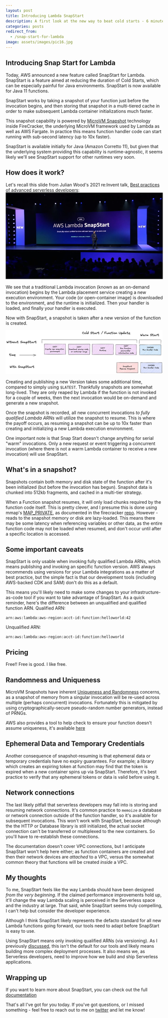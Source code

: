 ```yaml
---
layout: post
title: Introducing Lambda SnapStart
description: A first look at the new way to beat cold starts - 6 minutes
categories: posts
redirect_from:
  - /snap-start-for-lambda
image: assets/images/pic16.jpg
---
```


## Introducing Snap Start for Lambda

Today, AWS announced a new feature called SnapStart for Lambda. SnapStart is a feature aimed at reducing the duration of Cold Starts, which can be especially painful for Java environments. SnapStart is now available for Java 11 functions.

SnapStart works by taking a snapshot of your function just before the invocation begins, and then storing that snapshot in a multi-tiered cache in order to make subsequent Lambda container initializations much faster.

This snapshot capability is powered by [MicroVM Snapshot](https://github.com/firecracker-microvm/firecracker/blob/main/docs/snapshotting/snapshot-support.md#about-microvm-snapshotting) technology inside FireCracker, the underlying MicroVM framework used by Lambda as well as AWS Fargate. In practice this means function handler code can start running with sub-second latency (up to 10x faster).

SnapStart is available initially for Java (Amazon Corretto 11), but given that the underlying system providing this capability is runtime-agnostic, it seems likely we'll see SnapStart support for other runtimes very soon.

## How does it work?

Let's recall this slide from Julian Wood's 2021 re:Invent talk, [Best practices of advanced serverless developers](https://www.youtube.com/watch?v=dnFm6MlPnco):
<span class="image"><img src="/assets/images/snapstart.jpg" alt ="Julian talking about Cold Starts"></span>

We see that a traditional Lambda invocation (known as an on-demand invocation) begins by the Lambda placement service creating a new execution environment. Your code (or open-container image) is downloaded to the environment, and the runtime is initialized. Then your handler is loaded, and finally your handler is executed.

Now with SnapStart, a snapshot is taken after a new version of the function is created.

<span class="image fit"><a href ="/assets/images/snapstart_now.jpg" target="_blank"><img src="/assets/images/snapstart_now.png" alt ="SnapStart vs Cold Start"></a></span>

Creating and publishing a new Version takes some additional time, compared to simply using `$LATEST`. Thankfully snapshots are somewhat long-lived. They are only reaped by Lambda if the function is not invoked for a couple of weeks, then the next invocation would be on-demand and generate a new snapshot.

Once the snapshot is recorded, all new concurrent invocations _to fully qualified Lambda ARNs_ will utilize the snapshot to resume. This is where the payoff occurs, as resuming a snapshot can be up to 10x faster than creating and initializing a new Lambda execution environment.

One important note is that Snap Start doesn't change anything for serial "warm" invocations. Only a new request or event triggering a concurrent invocation (where there is not a warm Lambda container to receive a new invocation) will use SnapStart.

## What's in a snapshot?

Snapshots contain both memory and disk state of the function after it's been initialized (but before the invocation has begun). Snapshot data is chunked into 512kb fragments, and cached in a multi-tier strategy.

When a Function snapshot resumes, it will only load chunks required by the function code itself. This is pretty clever, and I presume this is done using mmap's [MAP_PRIVATE](https://man7.org/linux/man-pages/man2/mmap.2.html), as documented in the firecracker [repo](https://github.com/firecracker-microvm/firecracker/blob/main/docs/snapshotting/snapshot-support.md#about-microvm-snapshotting). However - reads to the snapshot memory or disk are lazy-loaded. This means there may be some latency when referencing variables or other data, as the entire function code may not be loaded when resumed, and don't occur until after a specific location is accessed.

## Some important caveats

SnapStart is only usable when invoking fully qualified Lambda ARNs, which means publishing and invoking an specific function version. AWS always recommends using versions for your Lambda integrations as a matter of best practice, but the simple fact is that our development tools (including AWS-backed CDK and SAM) don't do this as a default.

This means you'll likely need to make some changes to your infrastructure-as-code tool if you want to take advantage of SnapStart.
As a quick reminder, here's the difference between an unqualified and qualified function ARN.
Qualified ARN:

```
arn:aws:lambda:aws-region:acct-id:function:helloworld:42
```

Unqualified ARN:

```
arn:aws:lambda:aws-region:acct-id:function:helloworld
```

## Pricing

Free!! Free is good. I like free.

## Randomness and Uniqueness

MicroVM Snapshots have inherent [Uniqueness and Randomness](https://github.com/firecracker-microvm/firecracker/blob/main/docs/snapshotting/random-for-clones.md) concerns, as a snapshot of memory from a singular invocation will be re-used across multiple (perhaps concurrent) invocations. Fortunately this is mitigated by using cryptographically-secure pseudo-random number generators, instead of PRNGs.

AWS also provides a tool to help check to ensure your function doesn't assume uniqueness, it's available [here](https://docs.aws.amazon.com/lambda/latest/dg/snapstart-uniqueness.html)

## Ephemeral Data and Temporary Credentials

Another consequence of snapshot-resuming is that ephemeral data or temporary credentials have no expiry guarantees. For example; a library which creates an expiring token at function may find that the token is expired when a new container spins up via SnapStart. Therefore, it's best practice to verify that any ephemeral tokens or data is valid before using it.

## Network connections

The last likely pitfall that serverless developers may fall into is storing and resuming network connections. It's common practice to `memoize` a database or network connection outside of the function handler, so it's available for subsequent invocations. This won't work with SnapStart, because although the the HTTP or Database library is still initialized, the actual socket connection can't be transferred or multiplexed to the new containers. So you'll have to re-establish these connections.

The documentation doesn't cover VPC connections, but I anticipate SnapStart won't help here either; as function containers are created and then their network devices are _attached_ to a VPC, versus the somewhat common theory that functions will be created _inside_ a VPC.

## My thoughts

To me, SnapStart feels like the way Lambda should have been designed _from the very beginning_. If the claimed performance improvements hold up, it'll change the way Lambda scaling is perceived in the Serverless space and the industry at large. That said, while SnapStart seems truly compelling, I can't help but consider the developer experience.

Although I think SnapStart likely represents the defacto standard for all new Lambda functions going forward, our tools need to adapt before SnapStart is easy to use.

Using SnapStart means only invoking qualified ARNs (via versioning). As I previously [discussed](https://dev.to/aws-builders/serverless-tools-cut-both-ways-7o2), this isn't the default for our tools and likely means building more complex deployment processes. It also means we, as Serverless developers, need to improve how we build and ship Serverless applications.

## Wrapping up

If you want to learn more about SnapStart, you can check out the full [documentation](https://docs.aws.amazon.com/lambda/latest/dg/snapstart.html)

That's all I've got for you today. If you've got questions, or I missed something - feel free to reach out to me on [twitter](https://twitter.com/astuyve) and let me know!
